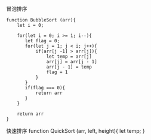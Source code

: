冒泡排序
```
function BubbleSort (arr){
    let i = 0;
    
    for(let i = 0; i >= 1; i--){
       let flag = 0;
       for(let j = 1; j < i; j++){
           if(arr[j -1] > arr[j]){
               let temp = arr[j]
               arr[j] = arr[j - 1]
               arr[j - 1] = temp
               flag = 1
           }
       }
       if(flag === 0){
           return arr
       }
    }

    return arr
}
```

快速排序
function QuickSort (arr, left, height){
    let temp;
}